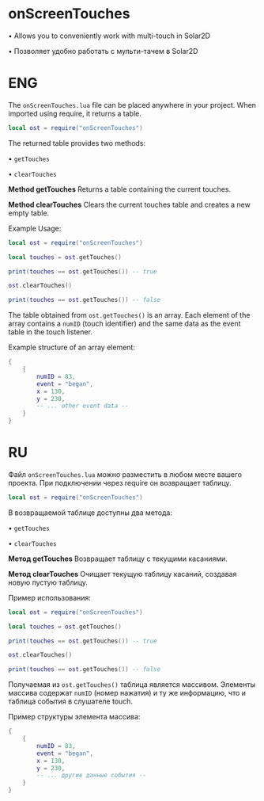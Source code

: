 # onScreenTouches
• Allows you to conveniently work with multi-touch in Solar2D

• Позволяет удобно работать с мульти-тачем в Solar2D

# ENG
The `onScreenTouches.lua` file can be placed anywhere in your project. When imported using require, it returns a table.

```lua
local ost = require("onScreenTouches")
```

The returned table provides two methods:

• `getTouches`

• `clearTouches`


__Method getTouches__
Returns a table containing the current touches.

__Method clearTouches__
Clears the current touches table and creates a new empty table.


Example Usage:
```lua
local ost = require("onScreenTouches")

local touches = ost.getTouches()

print(touches == ost.getTouches()) -- true

ost.clearTouches()

print(touches == ost.getTouches()) -- false
```

The table obtained from `ost.getTouches()` is an array.
Each element of the array contains a `numID` (touch identifier) and the same data as the event table in the touch listener.


Example structure of an array element:
```lua
{
    {
        numID = 83,
        event = "began",
        x = 130,
        y = 230,
        -- ... other event data --
    }
}
```


# RU
Файл `onScreenTouches.lua` можно разместить в любом месте вашего проекта. При подключении через require он возвращает таблицу.

```lua
local ost = require("onScreenTouches")
```

В возвращаемой таблице доступны два метода:

• `getTouches`

• `clearTouches`


__Метод getTouches__
Возвращает таблицу с текущими касаниями.

__Метод clearTouches__
Очищает текущую таблицу касаний, создавая новую пустую таблицу.


Пример использования:
```lua
local ost = require("onScreenTouches")

local touches = ost.getTouches()

print(touches == ost.getTouches()) -- true

ost.clearTouches()

print(touches == ost.getTouches()) -- false
```

Получаемая из `ost.getTouches()` таблица является массивом.
Элементы массива содержат `numID` (номер нажатия) и ту же информацию, что и таблица события в слушателе touch.

Пример структуры элемента массива:
```lua
{
    {
        numID = 83,
        event = "began",
        x = 130,
        y = 230,
        -- ... другие данные события --
    }
}
```
